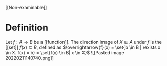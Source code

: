 [[Non-examinable]]

# Definition
Let $f: A \rightarrow B$ be a [[function]]. The direction image of $X \subseteq A$ under $f$ is the [[set]] $f(x) \subseteq B$, defined as
$\overrightarrow{f}(x) = \set{b \in B | \exists x \in X. f(x) = b} = \set{f(x) \in B| x \in X}$
![[Pasted image 20220211140740.png]]
